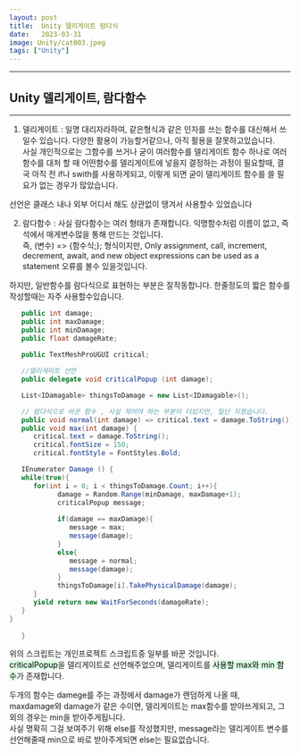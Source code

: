 ```yaml
---
layout: post
title:  Unity 델리게이트 람다식
date:   2023-03-31
image: Unity/cat003.jpeg
tags: ["Unity"]
---
```


---
## Unity 델리게이트, 람다함수
---


1. 델리게이트 : 일명 대리자라하여, 같은형식과 같은 인자를 쓰는 함수를 대신해서 쓰일수 있습니다. 다양한 활용이 가능할거같으나, 아직 활용을 잘못하고있습니다.<br> 
사실 개인적으로는 그함수를 쓰거나 굳이 여러함수를 델리게이트 함수 하나로 여러함수를 대처 할 때 어떤함수를 델리게이트에 넣을지 결정하는 과정이 필요할때, 결국 아직 전 if나 swith를 사용하게되고, 이렇게 되면 굳이 델리게이트 함수를 쓸 필요가 없는 경우가 많았습니다.

선언은 클래스 내나 외부 어디서 해도 상관없이 땡겨서 사용할수 있었습니다

2. 람다함수 : 사실 람다함수는 여러 형태가 존재합니다. 익명함수처럼 이름이 없고, 즉석에서 매게변수많을 통해 만드는 것입니다.<br>
즉, (변수) => {함수식;}; 형식이지만,
Only assignment, call, increment, decrement, await, and new object expressions can be used as a statement 오류를 볼수 있을것입니다.

하지만, 일반함수를 람다식으로 표현하는 부분은 잘작동합니다. 한줄정도의 짧은 함수를 작성할때는 자주 사용할수있습니다.

```c#
   public int damage;
   public int maxDamage;
   public int minDamage;
   public float damageRate;
   
   public TextMeshProUGUI critical;

   //델리게이트 선언
   public delegate void criticalPopup (int damage);

   List<IDamagable> thingsToDamage = new List<IDamagable>(); 

   // 람다식으로 바꾼 함수 , 사실 적어야 하는 부분이 더있지만, 일단 지웠습니다. 
   public void normal(int damage) => critical.text = damage.ToString(); 
   public void max(int damage) {
      critical.text = damage.ToString();
      critical.fontSize = 150;
      critical.fontStyle = FontStyles.Bold;

   IEnumerator Damage () {
   while(true){
      for(int i = 0; i < thingsToDamage.Count; i++){
            damage = Random.Range(minDamage, maxDamage+1);
            criticalPopup message;
            
            if(damage == maxDamage){
               message = max;
               message(damage);
            }
            else{
               message = normal;
               message(damage);
            }
            thingsToDamage[i].TakePhysicalDamage(damage);      
      }
      yield return new WaitForSeconds(damageRate);
   }
}
      
   }
```

위의 스크립트는 개인프로젝트 스크립트중 일부를 바꾼 것입니다.<br>
 <mark style='background-color: #dcffe4'>criticalPopup</mark>을 델리게이트로 선언해주었으며, 델리게이트를 <mark style='background-color: #dcffe4'>사용할 max와 min 함수</mark>가 존재합니다.<br>
 
두개의 함수는 damege를 주는 과정에서 damage가 랜덤하게 나올 때,<br>
maxdamage와 damage가 같은 수이면, 델리게이트는 max함수를 받아쓰게되고, 그외의 경우는 min을 받아주게됩니다.<br> 
사실 명확히 그걸 보여주기 위해 else를 작성했지만, message라는 델리게이트 변수를 선언해줄때 min으로 바로 받아주게되면 else는 필요없습니다.
